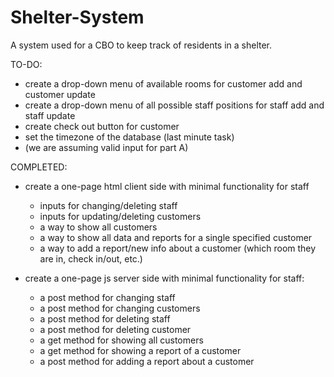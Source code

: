# Shelter-System
A system used for a CBO to keep track of residents in a shelter.

TO-DO:
- create a drop-down menu of available rooms for customer add and customer update
- create a drop-down menu of all possible staff positions for staff add and staff update
- create check out button for customer
- set the timezone of the database (last minute task)
- (we are assuming valid input for part A)


COMPLETED:
- create a one-page html client side with minimal functionality for staff
    - inputs for changing/deleting staff
    - inputs for updating/deleting customers
    - a way to show all customers
    - a way to show all data and reports for a single specified customer 
    - a way to add a report/new info about a customer (which room they are in, check in/out, etc.)

- create a one-page js server side with minimal functionality for staff:
    - a post method for changing staff
    - a post method for changing customers
    - a post method for deleting staff
    - a post method for deleting customer
    - a get method for showing all customers
    - a get method for showing a report of a customer
    - a post method for adding a report about a customer
